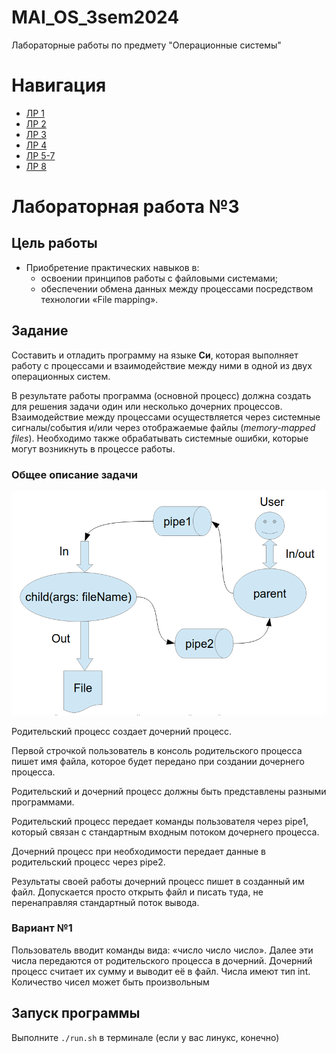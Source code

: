 # MAI_OS_3sem2024
Лабораторные работы по предмету "Операционные системы"

# Навигация
- [ЛР 1](https://github.com/Matvey26/MAI_OS_3sem2024/tree/lab1)
- [ЛР 2](https://github.com/Matvey26/MAI_OS_3sem2024/tree/lab2)
- [ЛР 3](https://github.com/Matvey26/MAI_OS_3sem2024/tree/lab3)
- [ЛР 4](https://github.com/Matvey26/MAI_OS_3sem2024/tree/lab4)
- [ЛР 5-7](https://github.com/Matvey26/MAI_OS_3sem2024/tree/lab5-7)
- [ЛР 8](https://github.com/Matvey26/MAI_OS_3sem2024/tree/lab8)

# Лабораторная работа №3

## Цель работы

- Приобретение практических навыков в:
  - освоении принципов работы с файловыми системами;
  - обеспечении обмена данных между процессами посредством технологии «File mapping».

## Задание

Составить и отладить программу на языке **Си**, которая выполняет работу с процессами и взаимодействие между ними в одной из двух операционных систем. 

В результате работы программа (основной процесс) должна создать для решения задачи один или несколько дочерних процессов. Взаимодействие между процессами осуществляется через системные сигналы/события и/или через отображаемые файлы (*memory-mapped files*). Необходимо также обрабатывать системные ошибки, которые могут возникнуть в процессе работы.


### Общее описание задачи 

![Иллюстрация к задаче](img/image.png)

Родительский процесс создает дочерний процесс.

Первой строчкой пользователь в консоль родительского процесса пишет имя файла, которое будет передано при создании дочернего процесса.

Родительский и дочерний процесс должны быть представлены разными программами.

Родительский процесс передает команды пользователя через pipe1, который связан с стандартным входным потоком дочернего процесса.

Дочерний процесс при необходимости передает данные в родительский процесс через pipe2.

Результаты своей работы дочерний процесс пишет в созданный им файл. Допускается просто открыть файл и писать туда, не перенаправляя стандартный поток вывода.

### Вариант №1

Пользователь вводит команды вида: «число число число<endline>». Далее эти числа передаются от родительского процесса в дочерний. Дочерний процесс считает их сумму и выводит её в файл. Числа имеют тип int. Количество чисел может быть произвольным

## Запуск программы

Выполните `./run.sh` в терминале (если у вас линукс, конечно)